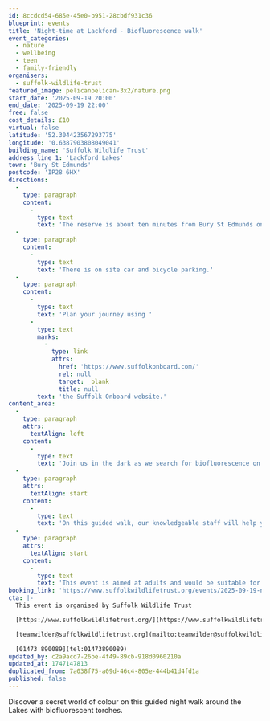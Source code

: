 ```yaml
---
id: 8ccdcd54-685e-45e0-b951-28cbdf931c36
blueprint: events
title: 'Night-time at Lackford - Biofluorescence walk'
event_categories:
  - nature
  - wellbeing
  - teen
  - family-friendly
organisers:
  - suffolk-wildlife-trust
featured_image: pelicanpelican-3x2/nature.png
start_date: '2025-09-19 20:00'
end_date: '2025-09-19 22:00'
free: false
cost_details: £10
virtual: false
latitude: '52.304423567293775'
longitude: '0.6387903808049041'
building_name: 'Suffolk Wildlife Trust'
address_line_1: 'Lackford Lakes'
town: 'Bury St Edmunds'
postcode: 'IP28 6HX'
directions:
  -
    type: paragraph
    content:
      -
        type: text
        text: 'The reserve is about ten minutes from Bury St Edmunds on the A1101, Bury to Mildenhall Road.'
  -
    type: paragraph
    content:
      -
        type: text
        text: 'There is on site car and bicycle parking.'
  -
    type: paragraph
    content:
      -
        type: text
        text: 'Plan your journey using '
      -
        type: text
        marks:
          -
            type: link
            attrs:
              href: 'https://www.suffolkonboard.com/'
              rel: null
              target: _blank
              title: null
        text: 'the Suffolk Onboard website.'
content_area:
  -
    type: paragraph
    attrs:
      textAlign: left
    content:
      -
        type: text
        text: 'Join us in the dark as we search for biofluorescence on the reserve!'
  -
    type: paragraph
    attrs:
      textAlign: start
    content:
      -
        type: text
        text: 'On this guided walk, our knowledgeable staff will help you spot the wonders of the night. Biofluorescence occurs when UV light is absorbed by plants, animals, fungi, or other living things and light is reemitted back to us in gorgeous technicolour! Have a go at using our professional UV torches which will illuminate the creatures around us.'
  -
    type: paragraph
    attrs:
      textAlign: start
    content:
      -
        type: text
        text: 'This event is aimed at adults and would be suitable for teens 11+. Children under 18 need their own ticket and must be accompanied by an adult with a ticket. Babies in arms/pushchairs are welcome to accompany for free, although please note the late time of this event.'
booking_link: 'https://www.suffolkwildlifetrust.org/events/2025-09-19-nighttime-lackford-biofluorescence-walk'
cta: |-
  This event is organised by Suffolk Wildlife Trust

  [https://www.suffolkwildlifetrust.org/](https://www.suffolkwildlifetrust.org/)

  [teamwilder@suffolkwildlifetrust.org](mailto:teamwilder@suffolkwildlifetrust.org)

  [01473 890089](tel:01473890089)
updated_by: c2a9acd7-26be-4f49-89cb-918d0960210a
updated_at: 1747147813
duplicated_from: 7a038f75-a09d-46c4-805e-444b41d4fd1a
published: false
---
```

Discover a secret world of colour on this guided night walk around the Lakes with biofluorescent torches.